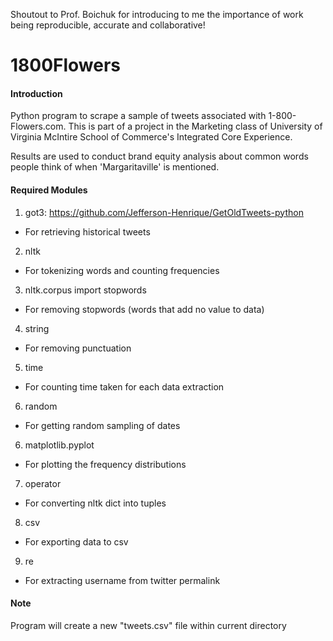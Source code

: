 Shoutout to Prof. Boichuk for introducing to me the importance of work being reproducible, accurate and collaborative!
# 1800Flowers
#### Introduction
Python program to scrape a sample of tweets associated with 1-800-Flowers.com. 
This is part of a project in the Marketing class of University of Virginia McIntire School of Commerce's Integrated Core Experience. 

Results are used to conduct brand equity analysis about common words people think of 
when 'Margaritaville' is mentioned. 

#### Required Modules

1. got3: https://github.com/Jefferson-Henrique/GetOldTweets-python
- For retrieving historical tweets
2. nltk
- For tokenizing words and counting frequencies
3. nltk.corpus import stopwords
- For removing stopwords (words that add no value to data)
4. string
- For removing punctuation
5. time
- For counting time taken for each data extraction
6. random
- For getting random sampling of dates
6. matplotlib.pyplot
- For plotting the frequency distributions
7. operator
- For converting nltk dict into tuples
8. csv
- For exporting data to csv
9. re
- For extracting username from twitter permalink

#### Note
Program will create a new "tweets.csv" file within current directory
